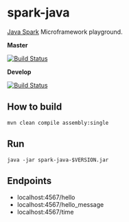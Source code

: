 # spark-java

[Java Spark](http://sparkjava.com) Microframework playground.

**Master**

[![Build Status](https://travis-ci.org/lcappuccio/spark-java.svg?branch=master)](https://travis-ci.org/lcappuccio/spark-java)

**Develop**

[![Build Status](https://travis-ci.org/lcappuccio/spark-java.svg?branch=develop)](https://travis-ci.org/lcappuccio/spark-java)


## How to build

`mvn clean compile assembly:single`

## Run

`java -jar spark-java-$VERSION.jar`

## Endpoints

* localhost:4567/hello
* localhost:4567/hello_message
* localhost:4567/time